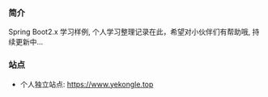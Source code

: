 ### 简介
Spring Boot2.x 学习样例, 个人学习整理记录在此，希望对小伙伴们有帮助哦, 持续更新中...

### 站点
- 个人独立站点: https://www.yekongle.top